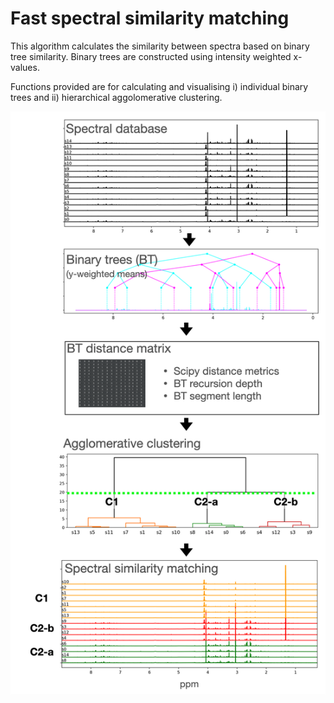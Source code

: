 # Fast spectral similarity matching

This algorithm calculates the similarity between spectra based on binary tree similarity. Binary trees are constructed using intensity weighted x-values.

Functions provided are for calculating and visualising i) individual binary trees and ii) hierarchical aggolomerative clustering.


![](pseudAlgo.png)
